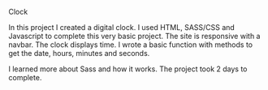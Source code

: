 Clock

In this project I created a digital clock. I used HTML, SASS/CSS and Javascript to complete this very basic project. The site is responsive with a navbar. The clock displays time. I wrote a basic function with methods to get the date, hours, minutes and seconds. 

I learned more about Sass and how it works. The project took 2 days to complete.